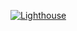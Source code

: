 [![Lighthouse](https://img.shields.io/badge/Lighthouse-Audit-brightgreen?logo=lighthouse)](https://storage.googleapis.com/lighthouse-infrastructure.appspot.com/reports/1747645467500-7193.report.html)
